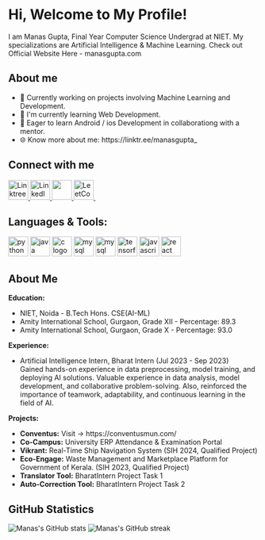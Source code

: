 <div class="bg-primary text-white p-4 rounded shadow mb-4">
  <h1 class="text-3xl font-bold">Hi, Welcome to My Profile! </h1>
  <p>I am Manas Gupta, Final Year Computer Science Undergrad at NIET. My specializations are Artificial Intelligence & Machine Learning. Check out Official Website Here - manasgupta.com </p>
</div>

<div class="mb-4">
  <h2 class="text-2xl font-bold mb-2">About me</h2>
  <ul class="space-y-2">
    <li>🔭 Currently working on projects involving Machine Learning and Development.</li>
    <li>🌱 I'm currently learning Web Development.</li>
    <li>🎯 Eager to learn Android / ios Development in collaborationg with a mentor.</li>
    <li>🌐 Know more about me: https://linktr.ee/manasgupta_ </li>
  </ul>
</div>

<div class="mb-4">
  <h2 class="text-2xl font-bold mb-2">Connect with me</h2>
  <div class="flex items-center space-x-4">
    <a href="https://linktr.ee/manasgupta_" target="_blank">
      <img src="https://img.icons8.com/?size=100&id=GfTOMrwiax2M&format=png&color=000000" alt="Linktree logo" width="40" />
    </a>
    <a href="https://www.linkedin.com/in/manasgupta--/" target="_blank">
      <img src="https://img.icons8.com/?size=100&id=MR3dZdlA53te&format=png&color=000000" alt="LinkedIn logo" width="40" />
    </a>
    <a href="https://manaswrites.medium.com/" target="_blank">
      <img src="https://img.icons8.com/?size=100&id=InFPHXxpBdjV&format=png&color=000000" width="40" />
    </a>
    <a href="https://leetcode.com/u/manasgupta-/" target="_blank">
      <img src="https://img.icons8.com/?size=100&id=9L16NypUzu38&format=png&color=000000" alt="LeetCode logo" width="40" />
    </a>
  </div>
</div>

<div class="mb-4">
  <h2 class="text-2xl font-bold mb-2">Languages & Tools:</h2>
  <div class="flex items-center space-x-4">
    <img src="https://img.icons8.com/?size=100&id=lTKW3iI3wIT0&format=png&color=000000" height="40" alt="python logo" />
    <img src="https://img.icons8.com/?size=100&id=108784&format=png&color=000000" height="40" alt="java logo" />
    <img src="https://img.icons8.com/?size=100&id=zRvbzAjx4VWY&format=png&color=000000" height="40" alt="c logo" />
    <img src="https://img.icons8.com/?size=100&id=7gdY5qNXaKC0&format=png&color=000000" height="40" alt="mysql logo" />
    <img src="https://img.icons8.com/?size=100&id=hGdCwhSHUe6L&format=png&color=000000" height="40" alt="mysql logo" />
    <img src="https://img.icons8.com/?size=100&id=vR6XrZzQr1CN&format=png&color=000000" height="40" alt="tensorflow logo" />
    <img src="https://img.icons8.com/?size=100&id=bosfpvRzNOG8&format=png&color=000000" height="40" alt="javascript logo" />
    <img src="https://img.icons8.com/?size=100&id=t4YbEbA834uH&format=png&color=000000" height="40" alt="react logo" />
  </div>
</div>

<div class="mb-4">
  <h2 class="text-2xl font-bold mb-2">About Me</h2>
  <div class="space-y-4">
    <p class="font=bold"><b>Education:</b></p>
    <ul class="list-disc pl-5">
      <li>NIET, Noida - B.Tech Hons. CSE(AI-ML)</li>
      <li>Amity International School, Gurgaon, Grade XII - Percentage: 89.3</li>
      <li>Amity International School, Gurgaon, Grade X - Percentage: 93.0</li>
    </ul>
    
  <p class="font-bold"><b>Experience:</b></p>
    <ul class="list-disc pl-5">
      <li>Artificial Intelligence Intern, Bharat Intern (Jul 2023 - Sep 2023)</li>
      Gained hands-on experience in data preprocessing, model training, and deploying AI solutions.
      Valuable experience in data analysis, model development, and collaborative problem-solving.
      Also, reinforced the importance of teamwork, adaptability, and continuous learning in the field of AI.
    </ul>

  <p class="font-bold"><b>Projects:</b></p>
    <ul class="list-disc pl-5">
      <li><b>Conventus:</b> Visit -> https://conventusmun.com/</li>
      <li><b>Co-Campus:</b> University ERP Attendance & Examination Portal</li>
      <li><b>Vikrant:</b> Real-Time Ship Navigation System (SIH 2024, Qualified Project)</li>
      <li><b>Eco-Engage:</b> Waste Management and Marketplace Platform for Government of Kerala. (SIH 2023, Qualified Project)</li>
      <li><b>Translator Tool:</b> BharatIntern Project Task 1</li>
      <li><b>Auto-Correction Tool:</b> BharatIntern Project Task 2</li>
    </ul>
  </div>
</div>

<div class="bg-primary text-white p-4 rounded shadow hover:shadow-lg">
  <h2 class="text-2xl font-bold mb-2">GitHub Statistics</h2>
  <div class="flex items-center justify-between">
    <img src="https://github-readme-stats.vercel.app/api?username=14ManasGupta&show_icons=true&theme=radical" alt="Manas's GitHub stats" />
    <img src="https://github-readme-streak-stats.herokuapp.com/?user=14ManasGupta&theme=radical" alt="Manas's GitHub streak" />
  </div>
</div>
